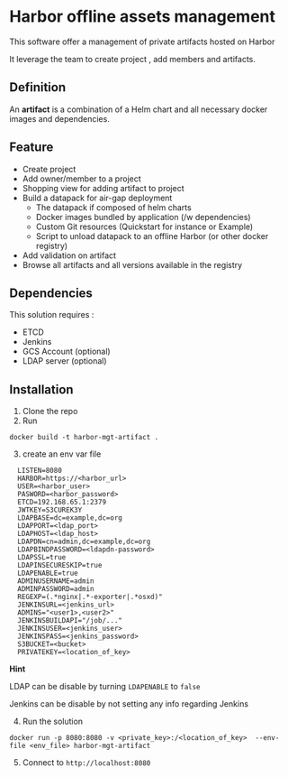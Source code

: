 # Harbor offline assets management

This software offer a management of private artifacts hosted on Harbor

It leverage the team to create project , add members and artifacts.

## Definition

An **artifact** is a combination of a Helm chart and all necessary docker images and dependencies.

## Feature
* Create project
* Add owner/member to a project
* Shopping view for adding artifact to project
* Build a datapack for air-gap deployment
   * The datapack if composed of helm charts
   * Docker images bundled by application (/w dependencies)
   * Custom Git resources (Quickstart for instance or Example) 
   * Script to unload datapack to an offline Harbor (or other docker registry)
* Add validation on artifact 
* Browse all artifacts and all versions available in the registry

## Dependencies
This solution requires : 
* ETCD
* Jenkins
* GCS Account (optional)
* LDAP server (optional)

## Installation
1. Clone the repo
2. Run 
```
docker build -t harbor-mgt-artifact .
```
3. create an env var file
```
  LISTEN=8080
  HARBOR=https://<harbor_url>
  USER=<harbor_user>
  PASWORD=<harbor_password>
  ETCD=192.168.65.1:2379
  JWTKEY=S3CUREK3Y
  LDAPBASE=dc=example,dc=org
  LDAPPORT=<ldap_port>
  LDAPHOST=<ldap_host>
  LDAPDN=cn=admin,dc=example,dc=org
  LDAPBINDPASSWORD=<ldapdn-password>
  LDAPSSL=true
  LDAPINSECURESKIP=true
  LDAPENABLE=true
  ADMINUSERNAME=admin
  ADMINPASSWORD=admin
  REGEXP=(.*nginx|.*-exporter|.*osxd)"
  JENKINSURL=<jenkins_url>
  ADMINS="<user1>,<user2>"
  JENKINSBUILDAPI="/job/..."
  JENKINSUSER=<jenkins_user>
  JENKINSPASS=<jenkins_password>
  S3BUCKET=<bucket>
  PRIVATEKEY=<location_of_key>
```
**Hint**

LDAP can be disable by turning `LDAPENABLE` to `false`

Jenkins can be disable by not setting any info regarding Jenkins

4. Run the solution
```
docker run -p 8080:8080 -v <private_key>:/<location_of_key>  --env-file <env_file> harbor-mgt-artifact 
```
5. Connect to `http://localhost:8080`